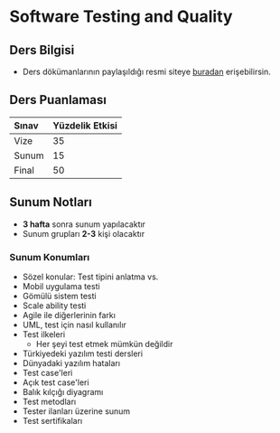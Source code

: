 # Software Testing and Quality

## Ders Bilgisi

* Ders dökümanlarının paylaşıldığı resmi siteye [buradan](http://avesis.istanbulc.edu.tr/ruyasamli/dokumanlar) erişebilirsin.

## Ders Puanlaması

| Sınav | Yüzdelik Etkisi |
| :--- | :--- |
| Vize | 35 |
| Sunum | 15 |
| Final | 50 |

## Sunum Notları

* **3 hafta** sonra sunum yapılacaktır
* Sunum grupları **2-3** kişi olacaktır

### Sunum Konumları

* Sözel konular: Test tipini anlatma vs.
* Mobil uygulama testi
* Gömülü sistem testi
* Scale ability testi
* Agile ile diğerlerinin farkı
* UML, test için nasıl kullanılır
* Test ilkeleri
  * Her şeyi test etmek mümkün değildir
* Türkiyedeki yazılım testi dersleri
* Dünyadaki yazılım hataları
* Test case'leri
* Açık test case'leri
* Balık kılçığı diyagramı
* Test metodları
* Tester ilanları üzerine sunum
* Test sertifikaları


